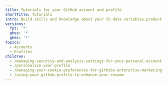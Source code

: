```yaml
---
title: Tutorials for your GitHub account and profile
shortTitle: Tutorials
intro: Build skills and knowledge about your {% data variables.product.github %} account and profile through hands-on activities.
versions:
  fpt: '*'
  ghes: '*'
  ghec: '*'
topics:
  - Accounts
  - Profiles
children:
  - /managing-security-and-analysis-settings-for-your-personal-account
  - /personalize-your-profile
  - /managing-your-cookie-preferences-for-githubs-enterprise-marketing-pages
  - /using-your-github-profile-to-enhance-your-resume
---
```


